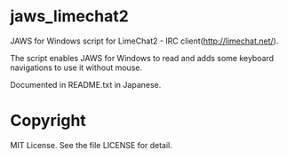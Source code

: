 # jaws_limechat2

JAWS for Windows script for LimeChat2 - IRC client(http://limechat.net/).

The script enables JAWS for Windows to read and adds some keyboard navigations to use it without mouse.

Documented in README.txt in Japanese.

# Copyright

MIT License.
See the file LICENSE for detail.
